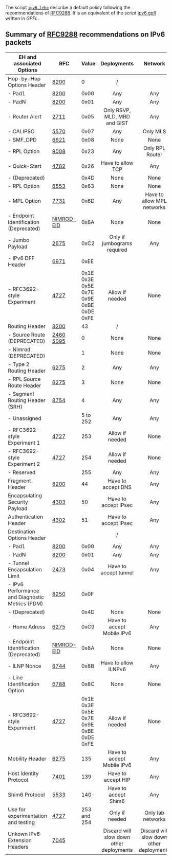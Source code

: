The script [`ipv6.leho`](./ipv6.leho) describe a default policy following the recommendations of [RFC9288](https://www.rfc-editor.org/info/rfc9288). It is an equivalent of the script [ipv6.gpfl](https://github.com/diverse-project/5Lang_GPFL/blob/67140a90ba70a2b6b9d66454a4ccca9c28460c9f/example/IPv6-RFC9288/ipv6.gpfl) written in $GPFL$.

## Summary of [RFC9288](https://www.rfc-editor.org/info/rfc9288) recommendations on IPv6 packets

| EH and associated Options                       | RFC                                                                                                | Value                                                        |               Deployments                |                 Network                  |
| ----------------------------------------------- | -------------------------------------------------------------------------------------------------- | ------------------------------------------------------------ | :--------------------------------------: | :--------------------------------------: |
| Hop-by-Hop Options Header                       | [8200](https://www.rfc-editor.org/info/rfc8200)                                                    | 0                                                            |                    /                     |                                          |
| - Pad1                                          | [8200](https://www.rfc-editor.org/info/rfc8200)                                                    | 0x00                                                         |                   Any                    |                   Any                    |
| - PadN                                          | [8200](https://www.rfc-editor.org/info/rfc8200)                                                    | 0x01                                                         |                   Any                    |                   Any                    |
| - Router Alert                                  | [2711](https://www.rfc-editor.org/info/rfc2711)                                                    | 0x05                                                         |       Only RSVP, MLD, MRD and GIST       |                   Any                    |
| - CALIPSO                                       | [5570](https://www.rfc-editor.org/info/rfc5570)                                                    | 0x07                                                         |                   Any                    |                 Only MLS                 |
| - SMF_DPD                                       | [6621](https://www.rfc-editor.org/info/rfc6621)                                                    | 0x08                                                         |                   None                   |                   None                   |
| - RPL Option                                    | [9008](https://www.rfc-editor.org/info/rfc9008)                                                    | 0x23                                                         |                   Any                    |             Only RPL Router              |
| - Quick-Start                                   | [4782](https://www.rfc-editor.org/info/rfc4782)                                                    | 0x26                                                         |            Have to allow TCP             |                   Any                    |
| - (Deprecated)                                  |                                                                                                    | 0x4D                                                         |                   None                   |                   None                   |
| - RPL Option                                    | [6553](https://www.rfc-editor.org/info/rfc6553)                                                    | 0x63                                                         |                   None                   |                   None                   |
| - MPL Option                                    | [7731](https://www.rfc-editor.org/info/rfc7731)                                                    | 0x6D                                                         |                   Any                    |        Have to allow MPL networks        |
| - Endpoint Identification (Deprecated)          | [NIMROD-EID](https://datatracker.ietf.org/doc/html/draft-ietf-nimrod-eid-00)                       | 0x8A                                                         |                   None                   |                   None                   |
| - Jumbo Payload                                 | [2675](https://www.rfc-editor.org/info/rfc2675)                                                    | 0xC2                                                         |       Only if jumbograms required        |                   Any                    |
| - IPv6 DFF Header                               | [6971](https://www.rfc-editor.org/info/rfc6971)                                                    | 0xEE                                                         |                                          |                                          |
| - RFC3692-style Experiment                      | [4727](https://www.rfc-editor.org/info/rfc4727)                                                    | 0x1E<br>0x3E<br>0x5E<br>0x7E<br>0x9E<br>0xBE<br>0xDE<br>0xFE |             Allow if needed              |                   None                   |
| Routing Header                                  | [8200](https://www.rfc-editor.org/info/rfc8200)                                                    | 43                                                           |                    /                     |                                          |
| - Source Route (DEPRECATED)                     | [2460](https://www.rfc-editor.org/info/rfc2460)<br>[5095](https://www.rfc-editor.org/info/rfc5095) | 0                                                            |                   None                   |                   None                   |
| - Nimrod (DEPRECATED)                           |                                                                                                    | 1                                                            |                   None                   |                   None                   |
| - Type 2 Routing Header                         | [6275](https://www.rfc-editor.org/info/rfc6275)                                                    | 2                                                            |                   Any                    |                   Any                    |
| - RPL Source Route Header                       | [6275](https://www.rfc-editor.org/info/rfc6275)                                                    | 3                                                            |                   None                   |                   None                   |
| - Segment Routing Header (SRH)                  | [8754](https://www.rfc-editor.org/info/rfc8754)                                                    | 4                                                            |                   Any                    |                   Any                    |
| - Unassigned                                    |                                                                                                    | 5 to 252                                                     |                   Any                    |                   Any                    |
| - RFC3692-style Experiment 1                    | [4727](https://www.rfc-editor.org/info/rfc4727)                                                    | 253                                                          |             Allow if needed              |                   None                   |
| - RFC3692-style Experiment 2                    | [4727](https://www.rfc-editor.org/info/rfc4727)                                                    | 254                                                          |             Allow if needed              |                   None                   |
| - Reserved                                      |                                                                                                    | 255                                                          |                   Any                    |                   Any                    |
| Fragment Header                                 | [8200](https://www.rfc-editor.org/info/rfc8200)                                                    | 44                                                           |            Have to accept DNS            |                   Any                    |
| Encapsulating Security Payload                  | [4303](https://www.rfc-editor.org/info/rfc4303)                                                    | 50                                                           |           Have to accept IPsec           |                   Any                    |
| Authentication Header                           | [4302](https://www.rfc-editor.org/info/rfc4302)                                                    | 51                                                           |           Have to accept IPsec           |                   Any                    |
| Destination Options Header                      |                                                                                                    |                                                              |                    /                     |                                          |
| - Pad1                                          | [8200](https://www.rfc-editor.org/info/rfc8200)                                                    | 0x00                                                         |                   Any                    |                   Any                    |
| - PadN                                          | [8200](https://www.rfc-editor.org/info/rfc8200)                                                    | 0x01                                                         |                   Any                    |                   Any                    |
| - Tunnel Encapsulation Limit                    | [2473](https://www.rfc-editor.org/info/rfc2473)                                                    | 0x04                                                         |          Have to accept tunnel           |                   Any                    |
| - IPv6 Performance and Diagnostic Metrics (PDM) | [8250](https://www.rfc-editor.org/info/rfc8250)                                                    | 0x0F                                                         |                                          |                                          |
| - (Deprecated)                                  |                                                                                                    | 0x4D                                                         |                   None                   |                   None                   |
| - Home Adress                                   | [6275](https://www.rfc-editor.org/info/rfc6275)                                                    | 0xC9                                                         |        Have to accept Mobile IPv6        |                   Any                    |
| - Endpoint Identification (Deprecated)          | [NIMROD-EID](https://datatracker.ietf.org/doc/html/draft-ietf-nimrod-eid-00)                       | 0x8A                                                         |                   None                   |                   None                   |
| - ILNP Nonce                                    | [6744](https://www.rfc-editor.org/info/rfc6744)                                                    | 0x8B                                                         |           Have to allow ILNPv6           |                   Any                    |
| - Line Identification Option                    | [6788](https://www.rfc-editor.org/info/rfc6788)                                                    | 0x8C                                                         |                   None                   |                   None                   |
| - RFC3692-style Experiment                      | [4727](https://www.rfc-editor.org/info/rfc4727)                                                    | 0x1E<br>0x3E<br>0x5E<br>0x7E<br>0x9E<br>0xBE<br>0xDE<br>0xFE |             Allow if needed              |                   None                   |
| Mobility Header                                 | [6275](https://www.rfc-editor.org/info/rfc6275)                                                    | 135                                                          |        Have to accept Mobile IPv6        |                   Any                    |
| Host Identity Protocol                          | [7401](https://www.rfc-editor.org/info/rfc7401)                                                    | 139                                                          |            Have to accept HIP            |                   Any                    |
| Shim6 Protocol                                  | [5533](https://www.rfc-editor.org/info/rfc5533)                                                    | 140                                                          |           Have to accept Shim6           |                   Any                    |
| Use for experimentation and testing             | [4727](https://www.rfc-editor.org/info/rfc3692)                                                    | 253 and 254                                                  |              Only if needed              |            Only lab networks             |
| Unkown IPv6 Extension Headers                   | [7045](https://www.rfc-editor.org/info/rfc7045)                                                    |                                                              | Discard will slow down other deployments | Discard will slow down other deployments |
